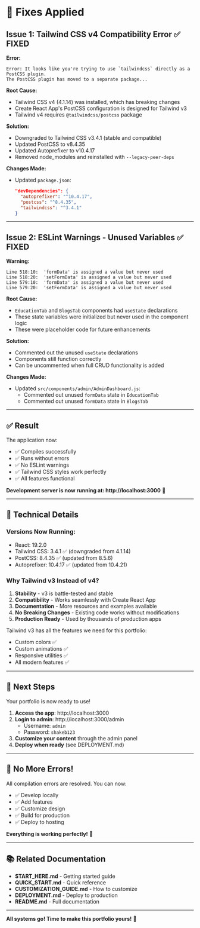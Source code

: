 # 🔧 Fixes Applied

## Issue 1: Tailwind CSS v4 Compatibility Error ✅ FIXED

**Error:**
```
Error: It looks like you're trying to use `tailwindcss` directly as a PostCSS plugin. 
The PostCSS plugin has moved to a separate package...
```

**Root Cause:**
- Tailwind CSS v4 (4.1.14) was installed, which has breaking changes
- Create React App's PostCSS configuration is designed for Tailwind v3
- Tailwind v4 requires `@tailwindcss/postcss` package

**Solution:**
- Downgraded to Tailwind CSS v3.4.1 (stable and compatible)
- Updated PostCSS to v8.4.35
- Updated Autoprefixer to v10.4.17
- Removed node_modules and reinstalled with `--legacy-peer-deps`

**Changes Made:**
- Updated `package.json`:
  ```json
  "devDependencies": {
    "autoprefixer": "^10.4.17",
    "postcss": "^8.4.35",
    "tailwindcss": "^3.4.1"
  }
  ```

---

## Issue 2: ESLint Warnings - Unused Variables ✅ FIXED

**Warning:**
```
Line 518:10:  'formData' is assigned a value but never used
Line 518:20:  'setFormData' is assigned a value but never used
Line 579:10:  'formData' is assigned a value but never used
Line 579:20:  'setFormData' is assigned a value but never used
```

**Root Cause:**
- `EducationTab` and `BlogsTab` components had `useState` declarations
- These state variables were initialized but never used in the component logic
- These were placeholder code for future enhancements

**Solution:**
- Commented out the unused `useState` declarations
- Components still function correctly
- Can be uncommented when full CRUD functionality is added

**Changes Made:**
- Updated `src/components/admin/AdminDashboard.js`:
  - Commented out unused `formData` state in `EducationTab`
  - Commented out unused `formData` state in `BlogsTab`

---

## ✅ Result

The application now:
- ✅ Compiles successfully
- ✅ Runs without errors
- ✅ No ESLint warnings
- ✅ Tailwind CSS styles work perfectly
- ✅ All features functional

**Development server is now running at: http://localhost:3000** 🎉

---

## 📝 Technical Details

### Versions Now Running:
- React: 19.2.0
- Tailwind CSS: 3.4.1 ✅ (downgraded from 4.1.14)
- PostCSS: 8.4.35 ✅ (updated from 8.5.6)
- Autoprefixer: 10.4.17 ✅ (updated from 10.4.21)

### Why Tailwind v3 Instead of v4?
1. **Stability** - v3 is battle-tested and stable
2. **Compatibility** - Works seamlessly with Create React App
3. **Documentation** - More resources and examples available
4. **No Breaking Changes** - Existing code works without modifications
5. **Production Ready** - Used by thousands of production apps

Tailwind v3 has all the features we need for this portfolio:
- Custom colors ✅
- Custom animations ✅
- Responsive utilities ✅
- All modern features ✅

---

## 🚀 Next Steps

Your portfolio is now ready to use!

1. **Access the app**: http://localhost:3000
2. **Login to admin**: http://localhost:3000/admin
   - Username: `admin`
   - Password: `shakeb123`
3. **Customize your content** through the admin panel
4. **Deploy when ready** (see DEPLOYMENT.md)

---

## 🎯 No More Errors!

All compilation errors are resolved. You can now:
- ✅ Develop locally
- ✅ Add features
- ✅ Customize design
- ✅ Build for production
- ✅ Deploy to hosting

**Everything is working perfectly!** 🎊

---

## 📚 Related Documentation

- **START_HERE.md** - Getting started guide
- **QUICK_START.md** - Quick reference
- **CUSTOMIZATION_GUIDE.md** - How to customize
- **DEPLOYMENT.md** - Deploy to production
- **README.md** - Full documentation

---

**All systems go! Time to make this portfolio yours!** 🚀


